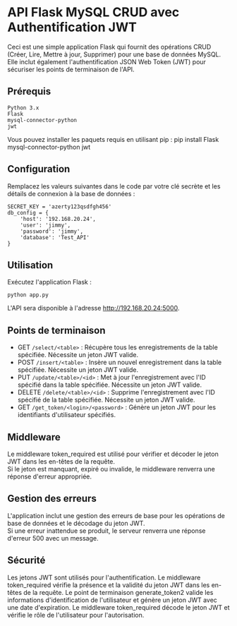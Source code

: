 # API Flask MySQL CRUD avec Authentification JWT
Ceci est une simple application Flask qui fournit des opérations CRUD (Créer, Lire, Mettre à jour, Supprimer) pour une base de données MySQL. Elle inclut également l'authentification JSON Web Token (JWT) pour sécuriser les points de terminaison de l'API.

## Prérequis
```
Python 3.x
Flask
mysql-connector-python
jwt
```
Vous pouvez installer les paquets requis en utilisant pip :
pip install Flask mysql-connector-python jwt


## Configuration
Remplacez les valeurs suivantes dans le code par votre clé secrète et les détails de connexion à la base de données :

```
SECRET_KEY = 'azerty123qsdfgh456'
db_config = {
    'host': '192.168.20.24',
    'user': 'jimmy',
    'password': 'jimmy',
    'database': 'Test_API'
}
```

## Utilisation
Exécutez l'application Flask :
``` 
python app.py 
```

L'API sera disponible à l'adresse http://192.168.20.24:5000.

## Points de terminaison
- GET ```/select/<table>``` : Récupère tous les enregistrements de la table spécifiée. Nécessite un jeton JWT valide.
- POST ```/insert/<table>``` : Insère un nouvel enregistrement dans la table spécifiée. Nécessite un jeton JWT valide.
- PUT ```/update/<table>/<id>``` : Met à jour l'enregistrement avec l'ID spécifié dans la table spécifiée. Nécessite un jeton JWT valide.
- DELETE ```/delete/<table>/<id>``` : Supprime l'enregistrement avec l'ID spécifié de la table spécifiée. Nécessite un jeton JWT valide.
- GET ```/get_token/<login>/<password>``` : Génère un jeton JWT pour les identifiants d'utilisateur spécifiés.

## Middleware
Le middleware token_required est utilisé pour vérifier et décoder le jeton JWT dans les en-têtes de la requête.  
Si le jeton est manquant, expiré ou invalide, le middleware renverra une réponse d'erreur appropriée.

## Gestion des erreurs
L'application inclut une gestion des erreurs de base pour les opérations de base de données et le décodage du jeton JWT. \
Si une erreur inattendue se produit, le serveur renverra une réponse d'erreur 500 avec un message.

## Sécurité
Les jetons JWT sont utilisés pour l'authentification.
Le middleware token_required vérifie la présence et la validité du jeton JWT dans les en-têtes de la requête.
Le point de terminaison generate_token2 valide les informations d'identification de l'utilisateur et génère un jeton JWT avec une date d'expiration.
Le middleware token_required décode le jeton JWT et vérifie le rôle de l'utilisateur pour l'autorisation.

